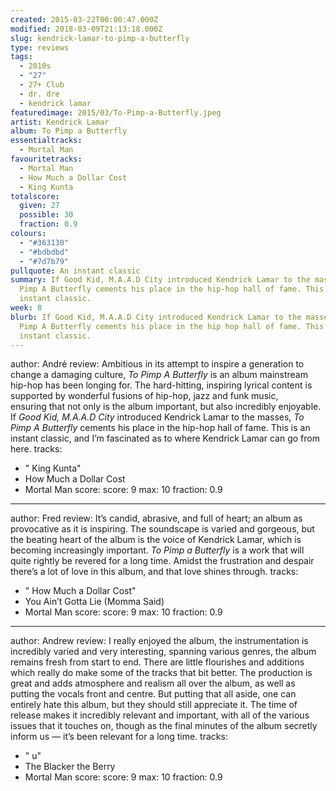 ```yaml
---
created: 2015-03-22T00:00:47.000Z
modified: 2018-03-09T21:13:18.000Z
slug: kendrick-lamar-to-pimp-a-butterfly
type: reviews
tags:
  - 2010s
  - "27"
  - 27+ Club
  - dr. dre
  - kendrick lamar
featuredimage: 2015/03/To-Pimp-a-Butterfly.jpeg
artist: Kendrick Lamar
album: To Pimp a Butterfly
essentialtracks:
  - Mortal Man
favouritetracks:
  - Mortal Man
  - How Much a Dollar Cost
  - King Kunta
totalscore:
  given: 27
  possible: 30
  fraction: 0.9
colours:
  - "#363130"
  - "#bdbdbd"
  - "#7d7b79"
pullquote: An instant classic
summary: If Good Kid, M.A.A.D City introduced Kendrick Lamar to the masses, To
  Pimp A Butterfly cements his place in the hip-hop hall of fame. This is an
  instant classic.
week: 8
blurb: If Good Kid, M.A.A.D City introduced Kendrick Lamar to the masses, To
  Pimp A Butterfly cements his place in the hip hop hall of fame. This is an
  instant classic.
---
```

author: André
review: Ambitious in its attempt to inspire a generation to change a damaging
  culture, *To Pimp A Butterfly* is an album mainstream hip-hop has been longing
  for. The hard-hitting, inspiring lyrical content is supported by wonderful
  fusions of hip-hop, jazz and funk music, ensuring that not only is the album
  important, but also incredibly enjoyable. If *Good Kid, M.A.A.D City*
  introduced Kendrick Lamar to the masses, *To Pimp A Butterfly* cements his
  place in the hip-hop hall of fame. This is an instant classic, and I’m
  fascinated as to where Kendrick Lamar can go from here.
tracks:
  - " King Kunta"
  - ­How Much a Dollar Cost
  - ­Mortal Man
score:
  score: 9
  max: 10
  fraction: 0.9
---
author: Fred
review: It’s candid, abrasive, and full of heart; an album as provocative as it
  is inspiring. The soundscape is varied and gorgeous, but the beating heart of
  the album is the voice of Kendrick Lamar, which is becoming increasingly
  important. *To Pimp a Butterfly* is a work that will quite rightly be revered
  for a long time. Amidst the frustration and despair there’s a lot of love in
  this album, and that love shines through.
tracks:
  - " How Much a Dollar Cost"
  - ­You Ain’t Gotta Lie (Momma Said)
  - ­Mortal Man
score:
  score: 9
  max: 10
  fraction: 0.9
---
author: Andrew
review: I really enjoyed the album, the instrumentation is incredibly varied and
  very interesting, spanning various genres, the album remains fresh from start
  to end. There are little flourishes and additions which really do make some of
  the tracks that bit better. The production is great and adds atmosphere and
  realism all over the album, as well as putting the vocals front and centre.
  But putting that all aside, one can entirely hate this album, but they should
  still appreciate it. The time of release makes it incredibly relevant and
  important, with all of the various issues that it touches on, though as the
  final minutes of the album secretly inform us — it’s been relevant for a long
  time.
tracks:
  - " u"
  - ­The Blacker the Berry
  - ­Mortal Man
score:
  score: 9
  max: 10
  fraction: 0.9
